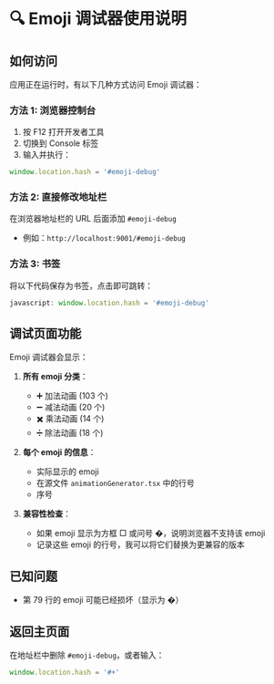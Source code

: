 # 🔍 Emoji 调试器使用说明

## 如何访问

应用正在运行时，有以下几种方式访问 Emoji 调试器：

### 方法 1: 浏览器控制台

1. 按 F12 打开开发者工具
2. 切换到 Console 标签
3. 输入并执行：

```javascript
window.location.hash = '#emoji-debug'
```

### 方法 2: 直接修改地址栏

在浏览器地址栏的 URL 后面添加 `#emoji-debug`

- 例如：`http://localhost:9001/#emoji-debug`

### 方法 3: 书签

将以下代码保存为书签，点击即可跳转：

```javascript
javascript: window.location.hash = '#emoji-debug'
```

## 调试页面功能

Emoji 调试器会显示：

1. **所有 emoji 分类**：

   - ➕ 加法动画 (103 个)
   - ➖ 减法动画 (20 个)
   - ✖️ 乘法动画 (14 个)
   - ➗ 除法动画 (18 个)

2. **每个 emoji 的信息**：

   - 实际显示的 emoji
   - 在源文件 `animationGenerator.tsx` 中的行号
   - 序号

3. **兼容性检查**：
   - 如果 emoji 显示为方框 □ 或问号 �，说明浏览器不支持该 emoji
   - 记录这些 emoji 的行号，我可以将它们替换为更兼容的版本

## 已知问题

- 第 79 行的 emoji 可能已经损坏（显示为 �）

## 返回主页面

在地址栏中删除 `#emoji-debug`，或者输入：

```javascript
window.location.hash = '#+'
```
